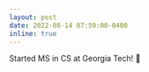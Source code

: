```yaml
---
layout: post
date: 2022-08-14 07:59:00-0400
inline: true
---
```


Started MS in CS at Georgia Tech! 🐝